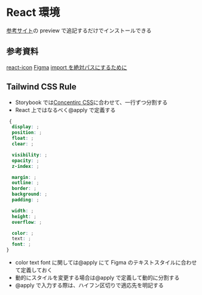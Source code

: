 # React 環境

[参考サイト](https://zenn.dev/youichiro/articles/d625e602ed47c1)の preview で追記するだけでインストールできる

## 参考資料

[react-icon](https://react-icons.github.io/react-icons)
[Figma](https://www.figma.com/file/TDAjPlvQ9JtDsheXRczr42/App?node-id=0%3A1)
[import を絶対パスにするために](https://zenn.dev/nbr41to/articles/84f4a7a7c1c165af2ef7)

## Tailwind CSS Rule

- Storybook では[Concentirc CSS](https://rhodesmill.org/brandon/2011/concentric-css/)に合わせて、一行ずつ分割する
- React 上ではなるべく@apply で定義する

```css
 {
  display: ;
  position: ;
  float: ;
  clear: ;

  visibility: ;
  opacity: ;
  z-index: ;

  margin: ;
  outline: ;
  border: ;
  background: ;
  padding: ;

  width: ;
  height: ;
  overflow: ;

  color: ;
  text: ;
  font: ;
}
```

- color text font に関しては@apply にて Figma のテキストスタイルに合わせて定義しておく
- 動的にスタイルを変更する場合は@apply で定義して動的に分割する
- @apply で入力する際は、ハイフン区切りで適応先を明記する
